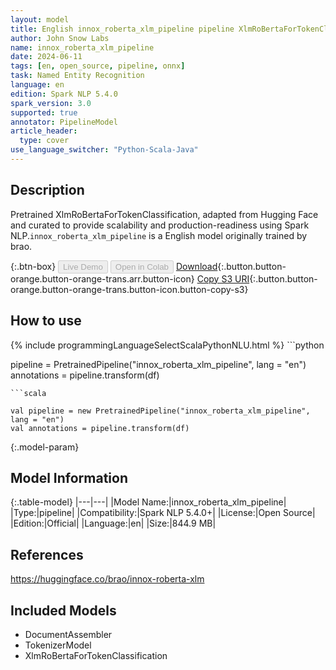 ```yaml
---
layout: model
title: English innox_roberta_xlm_pipeline pipeline XlmRoBertaForTokenClassification from brao
author: John Snow Labs
name: innox_roberta_xlm_pipeline
date: 2024-06-11
tags: [en, open_source, pipeline, onnx]
task: Named Entity Recognition
language: en
edition: Spark NLP 5.4.0
spark_version: 3.0
supported: true
annotator: PipelineModel
article_header:
  type: cover
use_language_switcher: "Python-Scala-Java"
---
```


## Description

Pretrained XlmRoBertaForTokenClassification, adapted from Hugging Face and curated to provide scalability and production-readiness using Spark NLP.`innox_roberta_xlm_pipeline` is a English model originally trained by brao.

{:.btn-box}
<button class="button button-orange" disabled>Live Demo</button>
<button class="button button-orange" disabled>Open in Colab</button>
[Download](https://s3.amazonaws.com/auxdata.johnsnowlabs.com/public/models/innox_roberta_xlm_pipeline_en_5.4.0_3.0_1718113971358.zip){:.button.button-orange.button-orange-trans.arr.button-icon}
[Copy S3 URI](s3://auxdata.johnsnowlabs.com/public/models/innox_roberta_xlm_pipeline_en_5.4.0_3.0_1718113971358.zip){:.button.button-orange.button-orange-trans.button-icon.button-copy-s3}

## How to use



<div class="tabs-box" markdown="1">
{% include programmingLanguageSelectScalaPythonNLU.html %}
```python

pipeline = PretrainedPipeline("innox_roberta_xlm_pipeline", lang = "en")
annotations =  pipeline.transform(df)   

```
```scala

val pipeline = new PretrainedPipeline("innox_roberta_xlm_pipeline", lang = "en")
val annotations = pipeline.transform(df)

```
</div>

{:.model-param}
## Model Information

{:.table-model}
|---|---|
|Model Name:|innox_roberta_xlm_pipeline|
|Type:|pipeline|
|Compatibility:|Spark NLP 5.4.0+|
|License:|Open Source|
|Edition:|Official|
|Language:|en|
|Size:|844.9 MB|

## References

https://huggingface.co/brao/innox-roberta-xlm

## Included Models

- DocumentAssembler
- TokenizerModel
- XlmRoBertaForTokenClassification